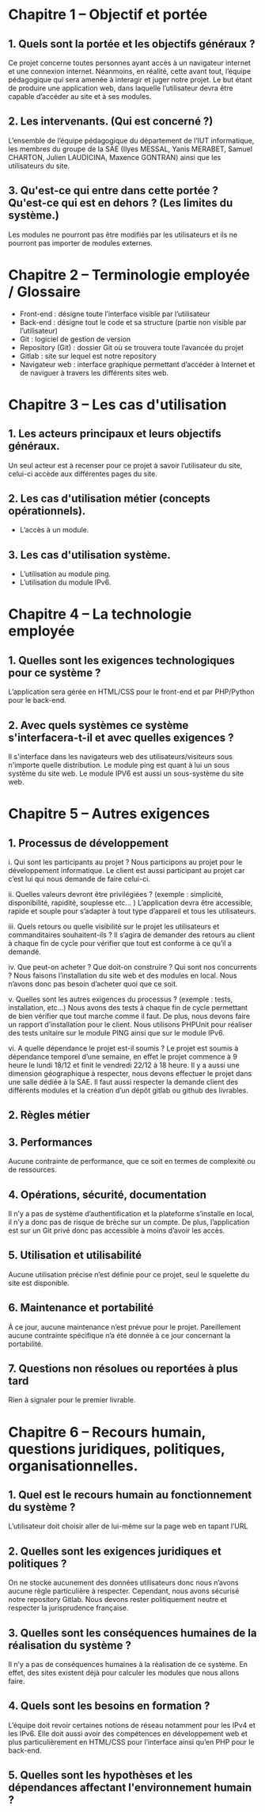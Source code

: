 # Chapitre 1 – Objectif et portée

## 1. Quels sont la portée et les objectifs généraux ?

Ce projet concerne toutes personnes ayant accès à un navigateur internet et une connexion internet. Néanmoins, en réalité, cette avant tout, l’équipe pédagogique qui sera amenée à interagir et juger notre projet. Le but étant de produire une application web, dans laquelle l’utilisateur devra être capable d’accéder au site et à ses modules.

## 2. Les intervenants. (Qui est concerné ?)

L’ensemble de l’équipe pédagogique du département de l’IUT informatique, les membres du groupe de la SAE (Ilyes MESSAL, Yanis MERABET, Samuel CHARTON, Julien LAUDICINA, Maxence GONTRAN) ainsi que les utilisateurs du site.

## 3. Qu'est-ce qui entre dans cette portée ? Qu'est-ce qui est en dehors ? (Les limites du système.)

Les modules ne pourront pas être modifiés par les utilisateurs et ils ne pourront pas importer de modules externes.

# Chapitre 2 – Terminologie employée / Glossaire

- Front-end : désigne toute l’interface visible par l’utilisateur 
- Back-end : désigne tout le code et sa structure (partie non visible par l’utilisateur) 
- Git : logiciel de gestion de version 
- Repository (Git) : dossier Git où se trouvera toute l’avancée du projet 
- Gitlab : site sur lequel est notre repository
- Navigateur web : interface graphique permettant d’accéder à Internet et de naviguer à travers les différents sites web.

# Chapitre 3 – Les cas d'utilisation

## 1. Les acteurs principaux et leurs objectifs généraux.

Un seul acteur est à recenser pour ce projet à savoir l’utilisateur du site, celui-ci accède aux différentes pages du site.

## 2. Les cas d'utilisation métier (concepts opérationnels).

- L’accès à un module.

## 3. Les cas d'utilisation système.

- L’utilisation au module ping.
- L’utilisation du module IPv6.

# Chapitre 4 – La technologie employée

## 1. Quelles sont les exigences technologiques pour ce système ?
L’application sera gérée en HTML/CSS pour le front-end et par PHP/Python pour le back-end.

## 2. Avec quels systèmes ce système s'interfacera-t-il et avec quelles exigences ?

Il s'interface dans les navigateurs web des utilisateurs/visiteurs sous n'importe quelle distribution. Le module ping est quant à lui un sous système du site web. Le module IPV6 est aussi un sous-système du site web.

# Chapitre 5 – Autres exigences

## 1. Processus de développement

i. Qui sont les participants au projet ?
Nous participons au projet pour le développement informatique. Le client est aussi participant au projet car c’est lui qui nous demande de faire celui-ci.

ii. Quelles valeurs devront être privilégiées ? (exemple : simplicité, disponibilité, rapidité, souplesse etc... )
L’application devra être accessible, rapide et souple pour s’adapter à tout type d’appareil et tous les utilisateurs.

iii. Quels retours ou quelle visibilité sur le projet les utilisateurs et commanditaires souhaitent-ils ?
Il s’agira de demander des retours au client à chaque fin de cycle pour vérifier que tout est conforme à ce qu’il a demandé.

iv. Que peut-on acheter ? Que doit-on construire ? Qui sont nos concurrents ?
Nous faisons l’installation du site web et des modules en local. Nous n’avons donc pas besoin d’acheter quoi que ce soit.

v. Quelles sont les autres exigences du processus ? (exemple : tests, installation, etc...)
Nous avons des tests à chaque fin de cycle permettant de bien vérifier que tout marche comme il faut. De plus, nous devons faire un rapport d’installation pour le client. Nous utilisons PHPUnit pour réaliser des tests unitaire sur le module PING ainsi que sur le module IPv6.

vi. A quelle dépendance le projet est-il soumis ?
Le projet est soumis à dépendance temporel d’une semaine, en effet le projet commence à 9 heure le lundi 18/12 et finit le vendredi 22/12 à 18 heure. Il y a aussi une dimension géographique à respecter, nous devons effectuer le projet dans une salle dédiée à la SAE.
Il faut aussi respecter la demande client des différents modules et la création d’un dépôt gitlab ou github des livrables.

## 2. Règles métier

## 3. Performances
Aucune contrainte de performance, que ce soit en termes de complexité ou de ressources. 

## 4. Opérations, sécurité, documentation
Il n’y a pas de système d’authentification et la plateforme s’installe en local, il n’y a donc pas de risque de brèche sur un compte. De plus, l’application est sur un Git privé donc pas accessible à moins d’avoir les accès.

## 5. Utilisation et utilisabilité
Aucune utilisation précise n’est définie pour ce projet, seul le squelette du site est disponible.

## 6. Maintenance et portabilité
À ce jour, aucune maintenance n’est prévue pour le projet. Pareillement aucune contrainte spécifique n’a été donnée à ce jour concernant la portabilité.

## 7. Questions non résolues ou reportées à plus tard
Rien à signaler pour le premier livrable.

# Chapitre 6 – Recours humain, questions juridiques, politiques, organisationnelles.

## 1. Quel est le recours humain au fonctionnement du système ?

L’utilisateur doit choisir aller de lui-même sur la page web en tapant l’URL 

## 2. Quelles sont les exigences juridiques et politiques ?

On ne stocke aucunement des données utilisateurs donc nous n’avons aucune règle particulière à respecter. Cependant, nous avons sécurisé notre repository Gitlab.
Nous devons rester politiquement neutre et respecter la jurisprudence française.

## 3. Quelles sont les conséquences humaines de la réalisation du système ?

Il n’y a pas de conséquences humaines à la réalisation de ce système. 
En effet, des sites existent déjà pour calculer les modules que nous allons faire.

## 4. Quels sont les besoins en formation ?
L’équipe doit revoir certaines notions de réseau notamment pour les IPv4 et les IPv6. Elle doit aussi avoir des compétences en développement web et plus particulièrement en HTML/CSS pour l’interface ainsi qu’en PHP pour le back-end.

## 5. Quelles sont les hypothèses et les dépendances affectant l'environnement humain ?
